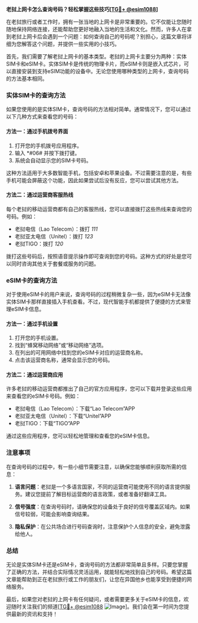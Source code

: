 **老挝上网卡怎么查询号码？轻松掌握这些技巧[[TG💪+ @esim1088](https://t.me/s/esim1088)]**

在老挝旅行或者工作时，拥有一张当地的上网卡是非常重要的。它不仅能让您随时随地保持网络连接，还能帮助您更好地融入当地的生活和文化。然而，许多人在拿到老挝上网卡后会遇到一个问题：如何查询自己的号码呢？别担心，这篇文章将详细为您解答这个问题，并提供一些实用的小技巧。

首先，我们需要了解老挝上网卡的基本类型。老挝的上网卡主要分为两种：实体SIM卡和eSIM卡。实体SIM卡是传统的物理卡片，而eSIM卡则是嵌入式芯片，可以直接安装到支持eSIM功能的设备中。无论您使用哪种类型的上网卡，查询号码的方法基本相同。

### 实体SIM卡的查询方法

如果您使用的是实体SIM卡，查询号码的方法相对简单。通常情况下，您可以通过以下几种方式来查看您的号码：

#### 方法一：通过手机拨号界面
1. 打开您的手机拨号应用程序。
2. 输入 *#06# 并按下拨打键。
3. 系统会自动显示您的SIM卡号码。

这种方法适用于大多数智能手机，包括安卓和苹果设备。不过需要注意的是，有些手机可能会屏蔽这个功能，因此如果尝试后没有反应，您可以尝试其他方法。

#### 方法二：通过运营商客服热线
每个老挝的移动运营商都有自己的客服热线，您可以直接拨打这些热线来查询您的号码。例如：
- 老挝电信（Lao Telecom）：拨打 *111*
- 老挝亚太电信（Unitel）：拨打 *123*
- 老挝TIGO：拨打 *120*

拨打这些号码后，按照语音提示操作即可查询到您的号码。这种方式的好处是您可以同时咨询其他关于套餐或服务的问题。

### eSIM卡的查询方法

对于使用eSIM卡的用户来说，查询号码的过程稍微复杂一些，因为eSIM卡无法像实体SIM卡那样直接插入手机查看。不过，现代智能手机都提供了便捷的方式来管理eSIM卡信息。

#### 方法一：通过手机设置
1. 打开您的手机设置。
2. 找到“蜂窝移动网络”或“移动网络”选项。
3. 在列出的可用网络中找到您的eSIM卡对应的运营商名称。
4. 点击该运营商名称，通常会显示您的号码。

#### 方法二：通过运营商应用
许多老挝的移动运营商都推出了自己的官方应用程序，您可以下载并登录这些应用来查看您的eSIM卡号码。例如：
- 老挝电信（Lao Telecom）：下载“Lao Telecom”APP
- 老挝亚太电信（Unitel）：下载“Unitel”APP
- 老挝TIGO：下载“TIGO”APP

通过这些应用程序，您可以轻松地管理和查看您的eSIM卡信息。

### 注意事项

在查询号码的过程中，有一些小细节需要注意，以确保您能够顺利获取所需的信息：

1. **语言问题**：老挝是一个多语言国家，不同的运营商可能使用不同的语言提供服务。建议您提前了解目标运营商的语言政策，或者准备好翻译工具。
   
2. **信号强度**：在查询号码时，请确保您的设备处于良好的信号覆盖区域内。如果信号较弱，可能会影响查询结果。

3. **隐私保护**：在公共场合进行号码查询时，注意保护个人信息的安全，避免泄露给他人。

### 总结

无论是实体SIM卡还是eSIM卡，查询号码的方法都非常简单且多样。只要您掌握了正确的方法，并结合实际情况灵活运用，就能轻松地找到自己的号码。希望这篇文章能帮助到正在老挝旅行或工作的朋友们，让您在异国他乡也能享受到便捷的网络服务。

最后，如果您对老挝的上网卡有任何疑问，或者需要更多关于eSIM卡的信息，欢迎随时关注我们的频道[[TG💪+ @esim1088](https://t.me/s/esim1088) ![Image](https://i.postimg.cc/4NQfJmqS/Snipaste-2025-05-13-00-14-12.png)]。我们会在第一时间为您提供最新的资讯和支持！